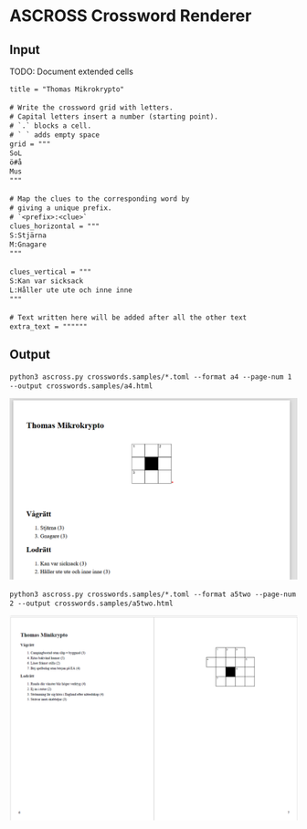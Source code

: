 # ASCROSS Crossword Renderer

## Input

TODO: Document extended cells

```
title = "Thomas Mikrokrypto"

# Write the crossword grid with letters.
# Capital letters insert a number (starting point).
# `.` blocks a cell.
# ` ` adds empty space
grid = """
SoL
ö#å
Mus
"""

# Map the clues to the corresponding word by
# giving a unique prefix.
# `<prefix>:<clue>`
clues_horizontal = """
S:Stjärna
M:Gnagare
"""

clues_vertical = """
S:Kan var sicksack
L:Håller ute ute och inne inne
"""

# Text written here will be added after all the other text
extra_text = """"""
```

## Output
```
python3 ascross.py crosswords.samples/*.toml --format a4 --page-num 1 --output crosswords.samples/a4.html
```
![](screenshot_a4.png)

```
python3 ascross.py crosswords.samples/*.toml --format a5two --page-num 2 --output crosswords.samples/a5two.html
```
![](screenshot_a5two.png)
